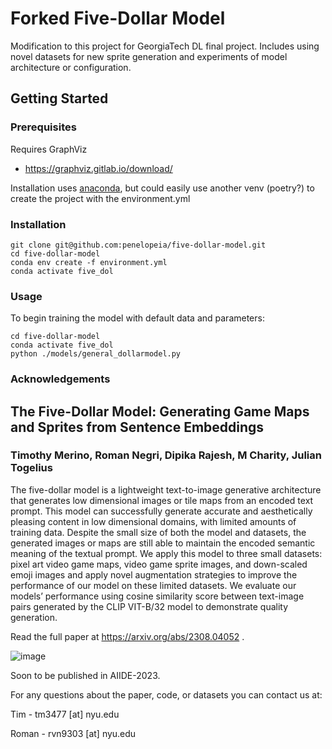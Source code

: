 # Forked Five-Dollar Model

Modification to this project for GeorgiaTech DL final project. Includes using novel datasets for new sprite generation and experiments of model architecture or configuration.

## Getting Started

### Prerequisites

Requires GraphViz

- https://graphviz.gitlab.io/download/

Installation uses [anaconda](https://www.anaconda.com/download), but could easily use another venv (poetry?) to create the project with the environment.yml

### Installation

```
git clone git@github.com:penelopeia/five-dollar-model.git
cd five-dollar-model
conda env create -f environment.yml
conda activate five_dol
```

### Usage

To begin training the model with default data and parameters:

```
cd five-dollar-model
conda activate five_dol
python ./models/general_dollarmodel.py
```

### Acknowledgements

## The Five-Dollar Model: Generating Game Maps and Sprites from Sentence Embeddings

### Timothy Merino, Roman Negri, Dipika Rajesh, M Charity, Julian Togelius

The five-dollar model is a lightweight text-to-image generative architecture that generates low dimensional images or tile maps from an encoded text prompt. This model can successfully generate accurate and aesthetically pleasing content in low dimensional domains, with limited amounts of training data. Despite the small size of both the model and datasets, the generated images or maps are still able to maintain the encoded semantic meaning of the textual prompt. We apply this model to three small datasets: pixel art video game maps, video game sprite images, and down-scaled emoji images and apply novel augmentation strategies to improve the performance of our model on these limited datasets. We evaluate our models’ performance using cosine similarity score between text-image pairs generated by the CLIP VIT-B/32 model to demonstrate quality generation.

Read the full paper at https://arxiv.org/abs/2308.04052 .

![image](https://github.com/TimMerino1710/five-dollar-model/assets/83784750/ce4358ef-88b9-455f-8e3f-8e03825b7b8d)

Soon to be published in AIIDE-2023.

For any questions about the paper, code, or datasets you can contact us at:

Tim - tm3477 [at] nyu.edu

Roman - rvn9303 [at] nyu.edu
